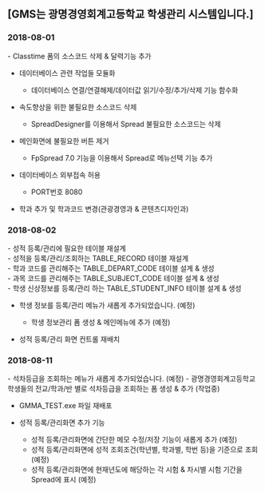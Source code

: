 <html>
 <head>
  <h2> [GMS는 광명경영회계고등학교 학생관리 시스템입니다.] </h2>
 </head>
 <body>
  <h3> 2018-08-01 </h3>
 - Classtime 폼의 소스코드 삭제 & 달력기능 추가
   
 - 데이터베이스 관련 작업들 모듈화
   - 데이터베이스 연결/연결해제/데이터값 읽기/수정/추가/삭제 기능 함수화 
   
 - 속도향상을 위한 불필요한 소스코드 삭제
   - SpreadDesigner를 이용해서 Spread 불필요한 소스코드는 삭제
   
 - 메인화면에 불필요한 버튼 제거
   - FpSpread 7.0 기능을 이용해서 Spread로 메뉴선택 기능 추가
 
 - 데이터베이스 외부접속 허용
   - PORT번호 8080
 
 - 학과 추가 및 학과코드 변경(관광경영과 & 콘텐츠디자인과)
 
 <h3> 2018-08-02 </h3>
 - 성적 등록/관리에 필요한 테이블 재설계<br>
   - 성적을 등록/관리/조회하는 TABLE_RECORD 테이블 재설계<br>
   - 학과 코드를 관리해주는 TABLE_DEPART_CODE 테이블 설계 & 생성<br>
   - 과목 코드를 관리해주는 TABLE_SUBJECT_CODE 테이블 설계 & 생성<br>
   - 학생 신상정보를 등록/관리 하는 TABLE_STUDENT_INFO 테이블 설계 & 생성<br>
 
 - 학생 정보를 등록/관리 메뉴가 새롭게 추가되었습니다. (예정)
   - 학생 정보관리 폼 생성 & 메인메뉴에 추가 (예정) 
 
 - 성적 등록/관리 화면 컨트롤 재배치
 
<h3> 2018-08-11 </h3>
- 석차등급을 조회하는 메뉴가 새롭게 추가되었습니다. (예정)
   - 광명경영회계고등학교 학생들의 전교/학과/반 별로 석차등급을 조회하는 폼 생성 & 추가 (작업중)

- GMMA_TEST.exe 파일 재배포

- 성적 등록/관리화면 추가 기능
   - 성적 등록/관리화면에 간단한 메모 수정/저장 기능이 새롭게 추가 (예정)
   - 성적 등록/관리화면에 성적 조회조건(학년별, 학과별, 학번 등)을 기준으로 조회 (예정)
   - 성적 등록/관리화면에 현재년도에 해당하는 각 시험 & 차시별 시험 기간을 Spread에 표시 (예정)
 </body>
</html>
